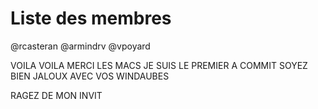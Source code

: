 # Liste des membres
@rcasteran
@armindrv
@vpoyard

VOILA VOILA MERCI LES MACS JE SUIS LE PREMIER A COMMIT 
SOYEZ BIEN JALOUX AVEC VOS WINDAUBES 

RAGEZ DE MON INVIT